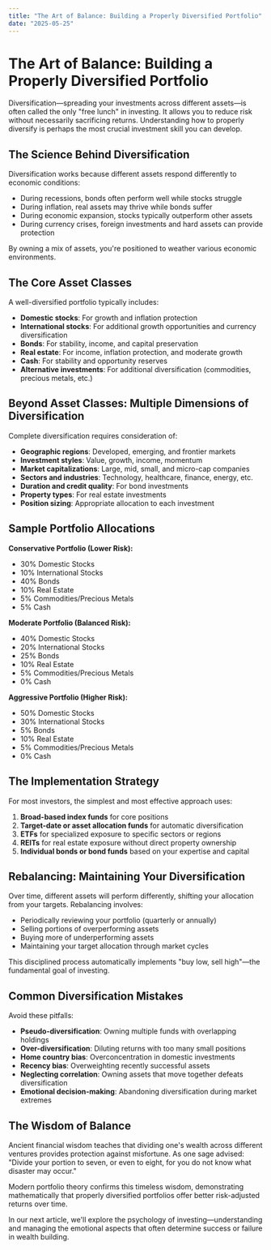 ```yaml
---
title: "The Art of Balance: Building a Properly Diversified Portfolio"
date: "2025-05-25"
---
```


# The Art of Balance: Building a Properly Diversified Portfolio

Diversification—spreading your investments across different assets—is often called the only "free lunch" in investing. It allows you to reduce risk without necessarily sacrificing returns. Understanding how to properly diversify is perhaps the most crucial investment skill you can develop.

## The Science Behind Diversification

Diversification works because different assets respond differently to economic conditions:
- During recessions, bonds often perform well while stocks struggle
- During inflation, real assets may thrive while bonds suffer
- During economic expansion, stocks typically outperform other assets
- During currency crises, foreign investments and hard assets can provide protection

By owning a mix of assets, you're positioned to weather various economic environments.

## The Core Asset Classes

A well-diversified portfolio typically includes:
- **Domestic stocks**: For growth and inflation protection
- **International stocks**: For additional growth opportunities and currency diversification
- **Bonds**: For stability, income, and capital preservation
- **Real estate**: For income, inflation protection, and moderate growth
- **Cash**: For stability and opportunity reserves
- **Alternative investments**: For additional diversification (commodities, precious metals, etc.)

## Beyond Asset Classes: Multiple Dimensions of Diversification

Complete diversification requires consideration of:
- **Geographic regions**: Developed, emerging, and frontier markets
- **Investment styles**: Value, growth, income, momentum
- **Market capitalizations**: Large, mid, small, and micro-cap companies
- **Sectors and industries**: Technology, healthcare, finance, energy, etc.
- **Duration and credit quality**: For bond investments
- **Property types**: For real estate investments
- **Position sizing**: Appropriate allocation to each investment

## Sample Portfolio Allocations

**Conservative Portfolio (Lower Risk):**
- 30% Domestic Stocks
- 10% International Stocks
- 40% Bonds
- 10% Real Estate
- 5% Commodities/Precious Metals
- 5% Cash

**Moderate Portfolio (Balanced Risk):**
- 40% Domestic Stocks
- 20% International Stocks
- 25% Bonds
- 10% Real Estate
- 5% Commodities/Precious Metals
- 0% Cash

**Aggressive Portfolio (Higher Risk):**
- 50% Domestic Stocks
- 30% International Stocks
- 5% Bonds
- 10% Real Estate
- 5% Commodities/Precious Metals
- 0% Cash

## The Implementation Strategy

For most investors, the simplest and most effective approach uses:
1. **Broad-based index funds** for core positions
2. **Target-date or asset allocation funds** for automatic diversification
3. **ETFs** for specialized exposure to specific sectors or regions
4. **REITs** for real estate exposure without direct property ownership
5. **Individual bonds or bond funds** based on your expertise and capital

## Rebalancing: Maintaining Your Diversification

Over time, different assets will perform differently, shifting your allocation from your targets. Rebalancing involves:
- Periodically reviewing your portfolio (quarterly or annually)
- Selling portions of overperforming assets
- Buying more of underperforming assets
- Maintaining your target allocation through market cycles

This disciplined process automatically implements "buy low, sell high"—the fundamental goal of investing.

## Common Diversification Mistakes

Avoid these pitfalls:
- **Pseudo-diversification**: Owning multiple funds with overlapping holdings
- **Over-diversification**: Diluting returns with too many small positions
- **Home country bias**: Overconcentration in domestic investments
- **Recency bias**: Overweighting recently successful assets
- **Neglecting correlation**: Owning assets that move together defeats diversification
- **Emotional decision-making**: Abandoning diversification during market extremes

## The Wisdom of Balance

Ancient financial wisdom teaches that dividing one's wealth across different ventures provides protection against misfortune. As one sage advised: "Divide your portion to seven, or even to eight, for you do not know what disaster may occur."

Modern portfolio theory confirms this timeless wisdom, demonstrating mathematically that properly diversified portfolios offer better risk-adjusted returns over time.

In our next article, we'll explore the psychology of investing—understanding and managing the emotional aspects that often determine success or failure in wealth building.
